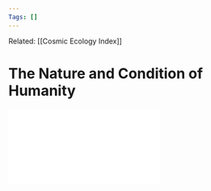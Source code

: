 ```yaml
---
Tags: []
---
```

Related: [[Cosmic Ecology Index]]
# The Nature and Condition of Humanity

![](assets/CE-Module-7-State-of-Humanity.pdf)